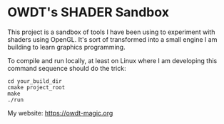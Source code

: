 # OWDT's SHADER Sandbox
This project is a sandbox of tools I have been using to experiment with shaders using OpenGL.
It's sort of transformed into a small engine I am building to learn graphics programming.

To compile and run locally, at least on Linux where I am developing this command sequence should do the trick:
```
cd your_build_dir
cmake project_root
make
./run
```

My website:
https://owdt-magic.org

